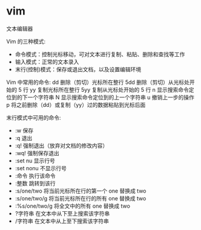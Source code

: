 # vim
文本编辑器

Vim 的三种模式:
- 命令模式：控制光标移动，可对文本进行复制、粘贴、删除和查找等工作
- 输入模式：正常的文本录入
- 末行(控制)模式：保存或退出文档，以及设置编辑环境

Vim 中常用的命令:
dd 删除（剪切）光标所在整行
5dd 删除（剪切）从光标处开始的 5 行
yy 复制光标所在整行
5yy 复制从光标处开始的 5 行
n 显示搜索命令定位到的下一个字符串
N 显示搜索命令定位到的上一个字符串
u 撤销上一步的操作
p 将之前删除（dd）或复制（yy）过的数据粘贴到光标后面

末行模式中可用的命令:
- :w 保存
- :q 退出
- :q! 强制退出（放弃对文档的修改内容）
- :wq! 强制保存退出
- :set nu 显示行号
- :set nonu 不显示行号
- :命令 执行该命令
- :整数 跳转到该行
- :s/one/two 将当前光标所在行的第一个 one 替换成 two 
- :s/one/two/g 将当前光标所在行的所有 one 替换成 two 
- :%s/one/two/g 将全文中的所有 one 替换成 two 
- ?字符串 在文本中从下至上搜索该字符串
- /字符串 在文本中从上至下搜索该字符串
